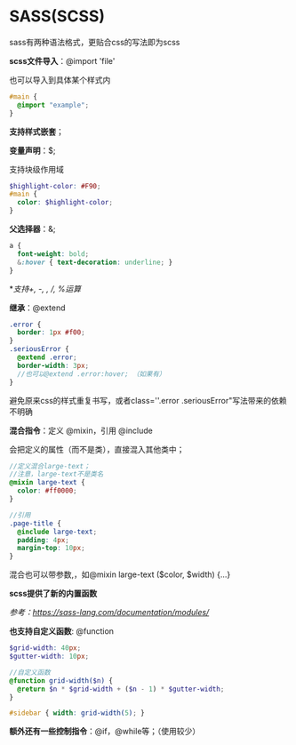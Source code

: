 # SASS(SCSS)

sass有两种语法格式，更贴合css的写法即为scss

**scss文件导入**：@import 'file'

也可以导入到具体某个样式内

```scss
#main {
  @import "example";
}
```

**支持样式嵌套**；

**变量声明**：$; 

支持块级作用域

```scss
$highlight-color: #F90;
#main {
  color: $highlight-color;
}
```

**父选择器**：&;

```scss
a {
  font-weight: bold;
  &:hover { text-decoration: underline; }
}
```

**支持+, -, *, /, %运算**

**继承**：@extend

```scss
.error {
  border: 1px #f00;
}
.seriousError {
  @extend .error;
  border-width: 3px;
  //也可以@extend .error:hover; （如果有）
}
```

避免原来css的样式重复书写，或者class=''.error .seriousError"写法带来的依赖不明确

**混合指令**：定义 @mixin，引用 @include

会把定义的属性（而不是类），直接混入其他类中；

```scss
//定义混合large-text；
//注意，large-text不是类名
@mixin large-text {
  color: #ff0000;
}

//引用
.page-title {
  @include large-text;
  padding: 4px;
  margin-top: 10px;
}
```

混合也可以带参数,，如@mixin large-text ($color, $width) {...}

**scss提供了新的内置函数**

*参考：https://sass-lang.com/documentation/modules/*

**也支持自定义函数**: @function

```scss
$grid-width: 40px;
$gutter-width: 10px;

//自定义函数
@function grid-width($n) {
  @return $n * $grid-width + ($n - 1) * $gutter-width;
}

#sidebar { width: grid-width(5); }
```

**额外还有一些控制指令**：@if，@while等；（使用较少）

